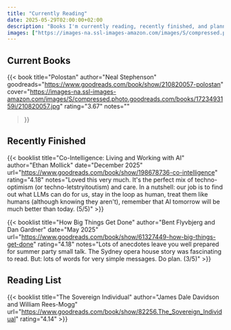 ```yaml
---
title: "Currently Reading"
date: 2025-05-29T02:00:00+02:00
description: "Books I'm currently reading, recently finished, and planning to read. Tracking my reading journey with notes and reflections."
images: ["https://images-na.ssl-images-amazon.com/images/S/compressed.photo.goodreads.com/books/1723493159i/210820057.jpg"]
---
```


## Current Books

{{< book 
    title="Polostan" 
    author="Neal Stephenson"
    goodreads="https://www.goodreads.com/book/show/210820057-polostan"
    cover="https://images-na.ssl-images-amazon.com/images/S/compressed.photo.goodreads.com/books/1723493159i/210820057.jpg"
    rating="3.67"
    notes=""
>}}

## Recently Finished

{{< booklist title="Co-Intelligence: Living and Working with AI" author="Ethan Mollick" date="December 2025" url="https://www.goodreads.com/book/show/198678736-co-intelligence" rating="4.18" notes="Loved this very much. It's the perfect mix of techno-optimism (or techno-letstryitoutism) and care. In a nutshell: our job is to find out what LLMs can do for us, stay in the loop as human, treat them like humans (although knowing they aren't), remember that AI tomorrow will be much better than today. (5/5)" >}}

{{< booklist title="How Big Things Get Done" author="Bent Flyvbjerg and Dan Gardner" date="May 2025" url="https://www.goodreads.com/book/show/61327449-how-big-things-get-done" rating="4.18" notes="Lots of anecdotes leave you well prepared for summer party small talk. The Sydney opera house story was fascinating to read. But: lots of words for very simple messages. Do plan. (3/5)" >}}

## Reading List

{{< booklist title="The Sovereign Individual" author="James Dale Davidson and William Rees-Mogg" url="https://www.goodreads.com/book/show/82256.The_Sovereign_Individual" rating="4.14" >}}
